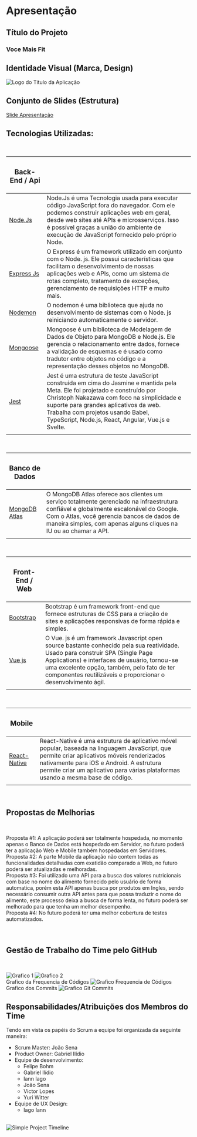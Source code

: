 # Apresentação



## Título do Projeto

### Voce Mais Fit <br>


## Identidade Visual (Marca, Design)

![Logo do Titulo da Aplicação](img/apresentacao/LogoTitulo.png)


## Conjunto de Slides (Estrutura)

[Slide Apresentação](img/apresentacao/Voce%20Mais%20Fit.pdf)


## Tecnologias Utilizadas:
<br>

|<h3>**Back-End / Api**</h3> |  ||
| ------------------------------------------------------- | -------------------| ---------|
|[Node.Js](https://nodejs.org/en/docs/)| Node.Js é uma Tecnologia usada para executar código JavaScript fora do navegador. Com ele podemos construir aplicações web em geral, desde web sites até APIs e microsserviços. Isso é possível graças a união do ambiente de execução de JavaScript fornecido pelo próprio Node. 
[Express Js](https://expressjs.com/pt-br/)| O Express é um framework utilizado em conjunto com o Node. js. Ele possui características que facilitam o desenvolvimento de nossas aplicações web e APIs, como um sistema de rotas completo, tratamento de exceções, gerenciamento de requisições HTTP e muito mais.
[Nodemon](https://nodemon.io/)| O nodemon é uma biblioteca que ajuda no desenvolvimento de sistemas com o Node. js reiniciando automaticamente o servidor.
[Mongoose](https://mongoosejs.com/)|  Mongoose é um biblioteca de Modelagem de Dados de Objeto para MongoDB e Node.js. Ele gerencia o relacionamento entre dados, fornece a validação de esquemas e é usado como tradutor entre objetos no código e a representação desses objetos no MongoDB.
[Jest](https://jestjs.io/pt-BR/)| Jest é uma estrutura de teste JavaScript construída em cima do Jasmine e mantida pela Meta. Ele foi projetado e construído por Christoph Nakazawa com foco na simplicidade e suporte para grandes aplicativos da web. Trabalha com projetos usando Babel, TypeScript, Node.js, React, Angular, Vue.js e Svelte.
| |  |  |
<br>


|<h3>**Banco de Dados**</h3> |  ||
| ------------------------------------------------------- | -------------------| ---------|
|[MongoDB Atlas](https://www.mongodb.com/atlas/database)| O MongoDB Atlas oferece aos clientes um serviço totalmente gerenciado na infraestrutura confiável e globalmente escalonável do Google. Com o Atlas, você gerencia bancos de dados de maneira simples, com apenas alguns cliques na IU ou ao chamar a API.
| |  |  |
<br>

|<h3>**Front-End / Web**</h3> |  ||
| ------------------------------------------------------- | -------------------| ---------|
|[Bootstrap](https://getbootstrap.com/)| Bootstrap é um framework front-end que fornece estruturas de CSS para a criação de sites e aplicações responsivas de forma rápida e simples.
[Vue js](https://vuejs.org/)| O Vue. js é um framework Javascript open source bastante conhecido pela sua reatividade. Usado para construir SPA (Single Page Applications) e interfaces de usuário, tornou-se uma excelente opção, também, pelo fato de ter componentes reutilizáveis e proporcionar o desenvolvimento ágil.
| |  |  |
<br>

|<h3>**Mobile**</h3> |  ||
| ------------------------------------------------------- | -------------------| ---------|
|[React-Native](https://reactnative.dev/)| React-Native é uma estrutura de aplicativo móvel popular, baseada na linguagem JavaScript, que permite criar aplicativos móveis renderizados nativamente para iOS e Android. A estrutura permite criar um aplicativo para várias plataformas usando a mesma base de código.
| |  |  |
<br>


## Propostas de Melhorias
<br>

Proposta #1: A aplicação poderá ser totalmente hospedada, no momento apenas o Banco de Dados está hospedado em Servidor, no futuro poderá ter a aplicação Web e Mobile também hospedadas em Servidores.
<br>
Proposta #2: A parte Mobile da aplicação não contem todas as funcionalidades detalhadas com exatidão comparado a Web, no futuro poderá ser atualizadas e melhoradas.
<br>
Proposta #3: Foi utilizado uma API para a busca dos valores nutricionais com base no nome do alimento fornecido pelo usuário de forma automatica, porém esta API apenas busca por produtos em Ingles, sendo necessário consumir outra API antes para que possa traduzir o nome do alimento, este processo deixa a busca de forma lenta, no futuro poderá ser melhorado para que tenha um melhor desempenho.
<br>
Proposta #4: No futuro poderá ter uma melhor cobertura de testes automatizados.
<br><br><br>


## Gestão de Trabalho do Time pelo GitHub
<br>

![Grafico 1](img/imagendGitGraph/GraficoGit1.jpg)
![Grafico 2](img/imagendGitGraph/GraficoGit2.jpg)<br>
Grafico da Frequencia de Códigos
![Grafico Frequencia de Códigos](img/imagendGitGraph/GraficoGitCodeFrequenc.jpg)<br>
Grafico dos Commits
![Grafico Git Commits](img/imagendGitGraph/GraficoGitCommits.jpg)
<br>

## Responsabilidades/Atribuições dos Membros do Time

Tendo em vista os papéis do Scrum a equipe foi organizada da seguinte maneira:

- Scrum Master: João Sena
- Product Owner: Gabriel Ilídio
- Equipe de desenvolvimento:
    - Felipe Bohm
    - Gabriel Ilídio
    - Iann Iago
    - João Sena
    - Victor Lopes
    - Yuri Witter
- Equipe de UX Design:
    - Iago Iann
<br><br>

![Simple Project Timeline](img/GerProjeto/GerenciamentoEquipe.png)
